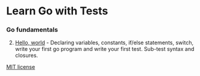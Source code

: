 # Learn Go with Tests

### Go fundamentals

2. [Hello, world](https://github.com/quii/learn-go-with-tests/blob/61b4b6e0ffb9e655df5fe499b254e1b6cdbf79aa/hello-world.md) - Declaring variables, constants, if/else statements, switch, write your first go program and write your first test. Sub-test syntax and closures.

[MIT license](LICENSE.md)
